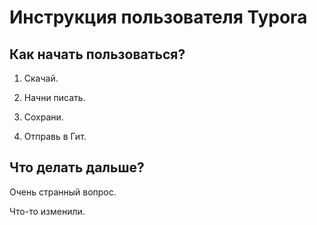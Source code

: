 # Инструкция пользователя Typora

## Как начать пользоваться?

1. Скачай.

2. Начни писать.

3. Сохрани.

4. Отправь в Гит.

   

## Что делать дальше?

Очень странный вопрос.

Что-то изменили.